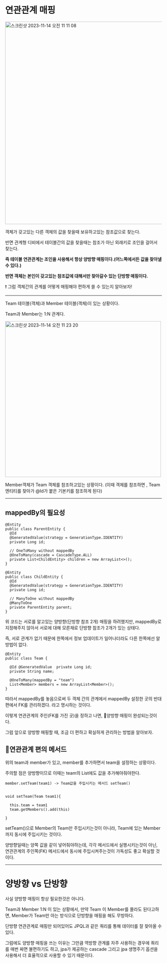 # 연관관계 매핑 

<img width="651" alt="스크린샷 2023-11-14 오전 11 11 08" src="https://github.com/YongNyeo/TIL/assets/109174778/a073f14e-82cc-4de0-89f3-a3df8f9c627f">

객체가 갖고있는 다른 객체의 값을 찾을때 보유하고있는 참조값으로 찾는다.

반면 관계형 디비에서 테이블간의 값을 찾을때는 참조가 아닌 외래키로 조인을 걸어서 찾는다. 

__즉 테이블 연관관계는 조인을 사용해서 항상 양방향 매핑이다.(어느쪽에서든 값을 찾아낼 수 있다.)__

__반면 객체는 본인이 갖고있는 참조값에 대해서만 찾아갈수 있는 단방향 매핑이다.__


❗ 그럼 객체간의 관계를 어떻게 매핑해야 편하게 쓸 수 있는지 알아보자!

---
Team 테이블(객체)과 Member 테이블(객체)이 있는 상황이다.

Team과 Member는 1:N 관계다.

<img width="501" alt="스크린샷 2023-11-14 오전 11 23 20" src="https://github.com/YongNyeo/TIL/assets/109174778/7031b34a-b4d5-4fd8-9809-9769314742e5">

Member객체가 Team 객체를 참조하고있는 상황이다.  (이때 객체를 참조하면 , Team 엔티티를 찾아가 @Id가 붙은 기본키를 참조하게 된다)


---

## mappedBy의 필요성 

    @Entity
    public class ParentEntity {
      @Id
      @GeneratedValue(strategy = GenerationType.IDENTITY)
      private Long id;

      // OneToMany without mappedBy
      @OneToMany(cascade = CascadeType.ALL)
      private List<ChildEntity> children = new ArrayList<>();
    }

    @Entity
    public class ChildEntity {
      @Id
      @GeneratedValue(strategy = GenerationType.IDENTITY)
      private Long id;

      // ManyToOne without mappedBy
      @ManyToOne
      private ParentEntity parent;
    }

위 코드는 서로를 알고있는 양방향(단방향 참조 2개) 매핑을 하려했지만,  mappedBy로 지정해주지 않아서 서로에 대해 모른채로 단방향 참조가 2개가 있는 상태다. 

즉, 서로 관계가 없기 때문에 한쪽에서 정보 업데이트가 일어나더라도 다른 한쪽에선 알 방법이 없다.  



    @Entity 
    public class Team { 
      
      @Id @GeneratedValue  private Long id; 
      private String name; 
      
      @OneToMany(mappedBy = "team") 
      List<Member> members = new ArrayList<Member>(); 
    }

따라서 mappedBy를 놓음으로써 두 객체 간의 관계에서 mappedBy 설정한 곳의 반대편에서 FK를 관리하겠다. 라고 명시하는 것이다. 

이렇게 연관관계의 주인(FK를 가진 곳)을 정하고 나면, 양방향 매핑이 완성되는것이다.

그럼 앞으로 양방향 매핑할 때,  조금 더 편하고 확실하게 관리하는 방법을 알아보자. 


## 🥇연관관계 편의 메서드

위의 team과 member가 있고, member를 추가하면서 team을 설정하는 상황이다.

주의할 점은 양방향이므로 이때는 team의 List<member>에도 값을 추가해야줘야한다. 

    member.setTeam(team1) -> Team값을 주입시키는 메서드 setTeam()


    void setTeam(Team team1){

      this.team = team1
      team.getMembers().add(this)  
      
    }

setTeam()으로 Member의 Team만 주입시키는것이 아니라, Team에 있는 Member까지 동시에 주입시키는 것이다. 

양방향일때는 양쪽 값을 같이 넣어줘야하는데, 각각 메서드에서 실행시키는것이 아닌, 연관관계의 주인쪽(FK) 메서드에서 동시에 주입시켜주는것이 가독성도 좋고 확실할 것이다. 


---


# 양방향 vs 단방향

사실 양방향 매핑이 항상 필요한것은 아니다. 

Team과 Member 1:N 이 있는 상황에서, 만약 Team 이 Member를 몰라도 된다고하면, Member가 Team만 아는 방식으로 단방향을 매핑을 해도 무방하다. 

단방향 연관관계로 매핑만 되어있어도 JPQL과 같은 쿼리를 통해 데이터를 잘 찾아올 수 있다. 

그럼에도 양방향 매핑을 쓰는 이유는 그만큼 역방향 관계를 자주 사용하는 경우에 쿼리를 매번 짜면 불편하기도 하고, jpa가 제공하는 cascade 그리고 jpa 생명주기  옵션을 사용해서 더 효율적으로 사용할 수 있기 때문이다. 



